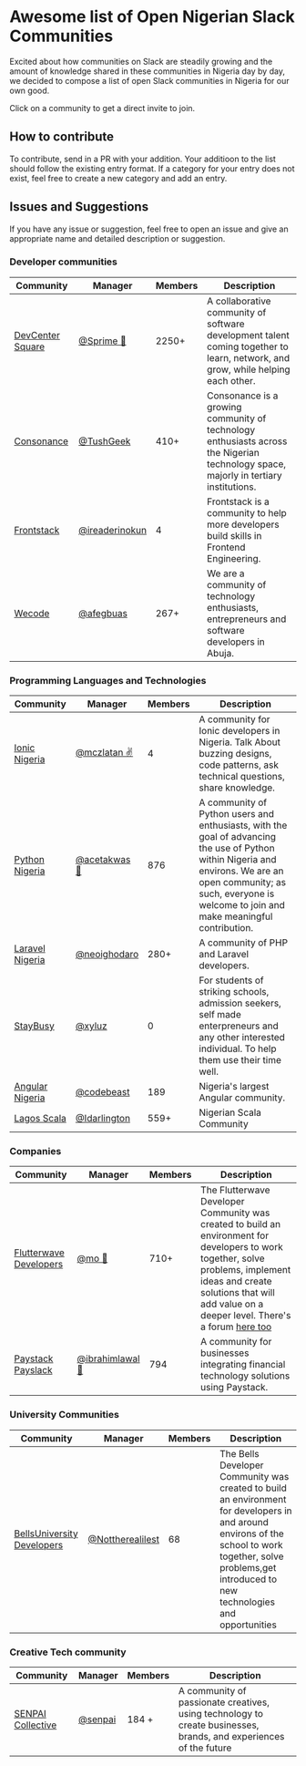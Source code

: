 # Awesome list of Open Nigerian Slack Communities

Excited about how communities on Slack are steadily growing and the amount of knowledge shared in these communities in Nigeria day by day, we decided to compose a list of open Slack communities in Nigeria for our own good. 

Click on a community to get a direct invite to join.

## How to contribute

To contribute, send in a PR with your addition. Your additioon to the list should follow the existing entry format. If a category for your entry does not exist, feel free to create a new category and add an entry.

## Issues and Suggestions

If you have any issue or suggestion, feel free to open an issue and give an appropriate name and detailed description or suggestion.

### Developer communities

Community | Manager | Members | Description
----------|---------|---------| ------------
[DevCenter Square](https://devcenter-square-slack.herokuapp.com/)        |    [@Sprime 🙌](https://twitter.com/osioke)     | 2250+ | A collaborative community of software development talent coming together to learn, network, and grow, while helping each other.
[Consonance](https://consonance-invite.herokuapp.com/)        |    [@TushGeek](https://twitter.com/tushgeek)     | 410+ | Consonance is a growing community of technology enthusiasts across the Nigerian technology space, majorly in tertiary institutions.
[Frontstack](https://twitter.com/frontstackio/)        |    [@ireaderinokun](https://twitter.com/ireaderinokun)     | 4 | Frontstack is a community to help more developers build skills in Frontend Engineering.
[Wecode](http://wecode.ng/) | [@afegbuas](https://twitter.com/afegbuas) | 267+ | We are a community of technology enthusiasts, entrepreneurs and software developers in Abuja.


### Programming Languages and Technologies

Community | Manager | Members | Description
----------|---------|---------| ------------
[Ionic Nigeria](https://ionic-nigeria.herokuapp.com)        |    [@mczlatan ✌](https://twitter.com/mczlatan_io)     | 4 | A community for Ionic developers in Nigeria. Talk About buzzing designs, code patterns, ask technical questions, share knowledge.
[Python Nigeria](https://py-slack-invite.herokuapp.com/)         |    [@acetakwas 👨](https://twitter.com/acetakwas)     | 876 | A community of Python users and enthusiasts, with the goal of advancing the use of Python within Nigeria and environs. We are an open community; as such, everyone is welcome to join and make meaningful contribution.
[Laravel Nigeria](https://www.laravelnigeria.com/)             |    [@neoighodaro](https://twitter.com/neoighodaro)    | 280+ | A community of PHP and Laravel developers.
[StayBusy](https://staybusy.ng/)                               |    [@xyluz](https://twitter.com/xyluz)   | 0 | For students of striking schools, admission seekers, self made enterpreneurs and any other interested individual. To help them use their time well.
[Angular Nigeria](https://twitter.com/ngnigeria)        |    [@codebeast](https://twitter.com/codebeast)     | 189 | Nigeria's largest Angular community.
[Lagos Scala](https://www.meetup.com/lagosscala/) | [@Idarlington](@https://twitter.com/Idarlington) | 559+ | Nigerian Scala Community


### Companies

Community | Manager | Members | Description
----------|---------|---------| ------------
[Flutterwave Developers](https://rebrand.ly/JoinFlutterwaveSlack)  |    [@mo 👵](https://twitter.com/dupsyturvy)         | 710+ | The Flutterwave Developer Community was created to build an environment for developers to work together, solve problems, implement ideas and create solutions that will add value on a deeper level. There's a forum [here too](http://bit.ly/2yRh01e)
[Paystack Payslack](https://slack.paystack.com)       |  [@ibrahimlawal 💂](https://twitter.com/ibrahimlawal) | 794 | A community for businesses integrating financial technology solutions using Paystack.

### University Communities
Community | Manager | Members | Description
----------|---------|---------| ------------
[BellsUniversity Developers](http://bit.ly/2zmfaGz)  |    [@Nottherealilest](http://bit.ly/2ggw3xX)         | 68 | The Bells Developer Community was created to build an environment for developers in and around environs of the school to work together, solve problems,get introduced to new technologies and opportunities

### Creative Tech community
Community | Manager | Members | Description
 ----------|---------|---------| ------------
[SENPAI Collective](https://www.instagram.com/think.senpai/) | [@senpai](https://www.instagram.com/think.senpai/) | 184 +| A community of passionate creatives, using technology to create businesses, brands, and experiences of the future



